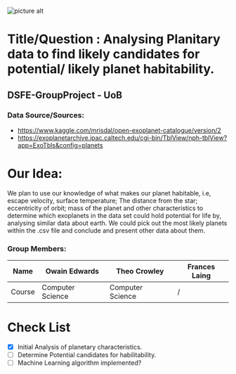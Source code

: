 ![picture alt](https://hubble25th.org/uploads/article_category/header_image/3/low_hst25th-sci-banner-exoplanets_2x.jpg)

# Title/Question : Analysing Planitary data to find likely candidates for potential/ likely planet habitability.
## DSFE-GroupProject - UoB

### Data Source/Sources: 
- https://www.kaggle.com/mrisdal/open-exoplanet-catalogue/version/2
- https://exoplanetarchive.ipac.caltech.edu/cgi-bin/TblView/nph-tblView?app=ExoTbls&config=planets

# Our Idea:

We plan to use our knowledge of what makes our planet habitable, i.e, escape velocity, surface temperature; The distance from the star; eccentricity of orbit; mass of the planet and other characteristics to determine which exoplanets in the data set could hold potential for life by, analysing similar data about earth. We could pick out the most likely planets within the .csv file and conclude and present other data about them.

### Group Members:

Name| Owain Edwards | Theo Crowley | Frances Laing | 
--- | --- | --- | --- |
Course| Computer Science | Computer Science | / | 

# Check List #

- [x] Initial Analysis of planetary characteristics.
- [ ] Determine Potential candidates for habilitability.
- [ ] Machine Learning algorithm implemented?
